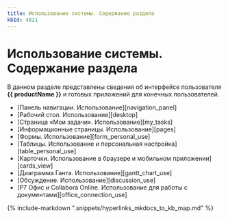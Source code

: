 ```yaml
---
title: Использование системы. Содержание раздела
kbId: 4821
---
```


# Использование системы. Содержание раздела

В данном разделе представлены сведения об интерфейсе пользователя **{{ productName }}** и готовых приложений для конечных пользователей.

- [Панель навигации. Использование][navigation_panel]
- [Рабочий стол. Использование][desktop]
- [Страница «Мои задачи». Использование][my_tasks]
- [Информационные страницы. Использование][pages]
- [Формы. Использование][form_personal_use]
- [Таблицы. Использование и персональная настройка][table_personal_use]
- [Карточки. Использование в браузере и мобильном приложении][cards_view]
- [Диаграмма Ганта. Использование][gantt_chart_use]
- [Обсуждение. Использование][discussion_use]
- [Р7 Офис и Collabora Online. Использование для работы с документами][office_connection_use]

{% include-markdown ".snippets/hyperlinks_mkdocs_to_kb_map.md" %}
